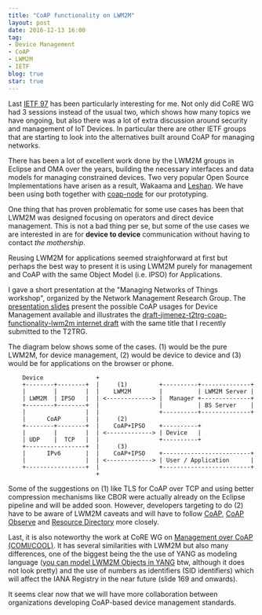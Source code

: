 ```yaml
---
title: "CoAP functionality on LWM2M"
layout: post
date: 2016-12-13 16:00
tag:
- Device Management
- CoAP
- LWM2M
- IETF
blog: true
star: true
---
```


Last [IETF 97](https://datatracker.ietf.org/meeting/97/agenda.html) has been particularly interesting for me. Not only did CoRE WG had 3 sessions instead of the usual two, which shows how many topics we have ongoing, but also there was a lot of extra discussion around security and management of IoT Devices. In particular there are other IETF groups that are starting to look into the alternatives built around CoAP for managing networks.

There has been a lot of excellent work done by the LWM2M groups in Eclipse and OMA over the years, building the necessary interfaces and data models for managing constrained devices. Two very popular Open Source Implementations have arisen as a result, Wakaama and [Leshan](https://github.com/eclipse/leshan/). We have been using both together with [coap-node](https://www.npmjs.com/package/coap-node) for our prototyping.

One thing that has proven problematic for some use cases has been that LWM2M was designed focusing on operators and direct device management. This is not a bad thing per se, but some of the use cases we are interested in are for **device to device** communication without having to contact *the mothership*.

Reusing LWM2M for applications seemed straighforward at first but perhaps the best way to present it is using LWM2M purely for management and CoAP with the same Object Model (i.e. IPSO) for Applications.

I gave a short presentation at the "Managing Networks of Things workshop", organized by the Network Management Research Group. The [presentation slides](http://jaimejim.github.io/slides/nmrgsoulfinal.pdf) present the possible CoAP usages for Device Management available and illustrates the [draft-jimenez-t2trg-coap-functionality-lwm2m internet draft](https://datatracker.ietf.org/doc/draft-jimenez-t2trg-coap-functionality-lwm2m/) with the same title that I recently submitted to the T2TRG.

The diagram below shows some of the cases. (1) would be the pure LWM2M, for device management, (2) would be device to device and (3) would be for applications on the browser or phone.

```
    Device               +
    +--------+--------+  |     (1)         +----------+--------------+
    |        |        |  |    LWM2M        |          | LWM2M Server |
    | LWM2M  | IPSO   |  | <-------------> |  Manager +--------------+
    +--------+--------+  |                 |          | BS Server    |
    |                 |  |                 +----------+--------------+
    |      CoAP       |  |     (2)
    +--------+--------+  |    CoAP+IPSO    +----------+
    |        |        |  | <-------------> | Device   |
    | UDP    |  TCP   |  |                 +----------+
    +-----------------+  |     (3)
    |      IPv6       |  |    CoAP+IPSO    +-------------------------+
    |                 |  | <-------------> | User / Application      |
    +-----------------+  |                 +-------------------------+
                         +    
```

Some of the suggestions on (1) like TLS for CoAP over TCP and using better compression mechanisms like CBOR were actually already on the Eclipse pipeline and will be added soon. However, developers targeting to do (2) have to be aware of LWM2M caveats and will have to follow [CoAP](https://tools.ietf.org/html/rfc7252), [CoAP Observe](https://tools.ietf.org/html/rfc7641) and [Resource Directory](https://datatracker.ietf.org/doc/draft-ietf-core-resource-directory/) more closely.

Last, it is also noteworthy the work at CoRE WG on [Management over CoAP (COMI/COOL)](https://datatracker.ietf.org/doc/slides-97-core-consolidated-slides/). It has several similarities with LWM2M but also many differences, one of the biggest being the the use of YANG as modeling language ([you can model LWM2M Objects in YANG](https://tools.ietf.org/html/draft-vanderstok-core-yang-lwm2m-00) btw, although it does not look pretty) and the use of numbers as identifiers (SID identifiers) which will affect the IANA Registry in the near future (slide 169 and onwards).

It seems clear now that we will have more collaboration between organizations developing CoAP-based device management standards.
